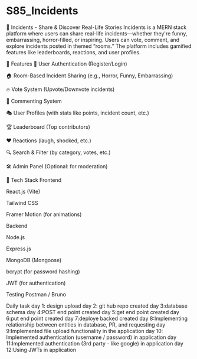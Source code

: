 # S85_Incidents
🧠 Incidents - Share & Discover Real-Life Stories
Incidents is a MERN stack platform where users can share real-life incidents—whether they're funny, embarrassing, horror-filled, or inspiring. Users can vote, comment, and explore incidents posted in themed “rooms.” The platform includes gamified features like leaderboards, reactions, and user profiles.

🚀 Features
🧾 User Authentication (Register/Login)

🏠 Room-Based Incident Sharing (e.g., Horror, Funny, Embarrassing)

🔥 Vote System (Upvote/Downvote incidents)

💬 Commenting System

🎭 User Profiles (with stats like points, incident count, etc.)

🏆 Leaderboard (Top contributors)

❤️ Reactions (laugh, shocked, etc.)

🔍 Search & Filter (by category, votes, etc.)

🛠️ Admin Panel (Optional: for moderation)

🧰 Tech Stack
Frontend

React.js (Vite)

Tailwind CSS

Framer Motion (for animations)

Backend

Node.js

Express.js

MongoDB (Mongoose)

bcrypt (for password hashing)

JWT (for authentication)

Testing
Postman / Bruno


Daily task
day 1: design upload
day 2: git hub repo created
day 3:database schema
day 4:POST end point created
day 5:get end point created
day 6:put end point created
day 7:deploye backed created
day 8:Implementing relationship between entities in database, PR, and requesting
day 9:Implemented file upload functionality in the application
day 10: Implemented authentication (username / password) in application
day 11:Implemented authentication (3rd party - like google) in application
day 12:Using JWTs in application




